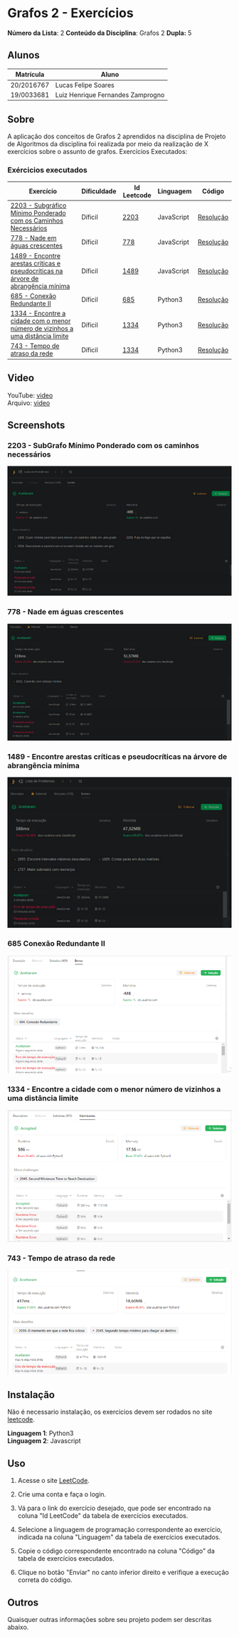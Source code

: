 
# Grafos 2 - Exercícios

**Número da Lista**: 2
**Conteúdo da Disciplina**: Grafos 2
**Dupla:** 5

## Alunos
|Matrícula | Aluno |
| -- | -- |
| 20/2016767  |  Lucas Felipe Soares |
| 19/0033681 | Luiz Henrique Fernandes Zamprogno |

## Sobre 
A aplicação dos conceitos de Grafos 2 aprendidos na disciplina de Projeto de Algoritmos da disciplina foi realizada por meio da realização de X exercícios sobre o assunto de grafos. Exercícios Executados:


### Exércicios executados

| Exercício | Dificuldade | Id Leetcode | Linguagem | Código |
| -- | -- | -- | -- | -- |
[2203 - Subgráfico Mínimo Ponderado com os Caminhos Necessários](https://github.com/projeto-de-algoritmos/Grafos2_ExerciciosResolvidos/blob/master/2203subgrafoMinimo.pdf)|Díficil|[2203](https://leetcode.com/problems/minimum-weighted-subgraph-with-the-required-paths/)|JavaScript|[Resolução](https://github.com/projeto-de-algoritmos/Grafos2_ExerciciosResolvidos/blob/master/2203subgrafoMinimo.js)|
|[778 - Nade em águas crescentes](https://github.com/projeto-de-algoritmos/Grafos2_ExerciciosResolvidos/blob/master/778nadeAguasProfundas.pdf)|Díficil|[778](https://leetcode.com/problems/swim-in-rising-water/description/)|JavaScript|[Resolução](https://github.com/projeto-de-algoritmos/Grafos2_ExerciciosResolvidos/blob/master/778nadeAguasProfundas.js)|
|[1489 - Encontre arestas críticas e pseudocríticas na árvore de abrangência mínima](https://github.com/projeto-de-algoritmos/Grafos2_ExerciciosResolvidos/blob/master/arestasCriticas.pdf)|Díficil|[1489](https://leetcode.com/problems/find-critical-and-pseudo-critical-edges-in-minimum-spanning-tree/description/)|JavaScript|[Resolução](https://github.com/projeto-de-algoritmos/Grafos2_ExerciciosResolvidos/blob/master/1489arestasCriticas.js)|
|[685 - Conexão Redundante II](https://github.com/projeto-de-algoritmos/Grafos2_ExerciciosResolvidos/blob/master/685ConexaoRedundanteII.pdf)|Díficil|[685](https://leetcode.com/problems/redundant-connection-ii/description/)|Python3|[Resolução](https://github.com/projeto-de-algoritmos/Grafos2_ExerciciosResolvidos/blob/master/685ConexaoRedundanteII.py)|
|[1334 - Encontre a cidade com o menor número de vizinhos a uma distância limite](https://github.com/projeto-de-algoritmos/Grafos2_ExerciciosResolvidos/blob/master/1334NumeroVizinhosdistanciaLimite.pdf)|Díficil|[1334](https://leetcode.com/problems/find-the-city-with-the-smallest-number-of-neighbors-at-a-threshold-distance/description/)|Python3|[Resolução](https://github.com/projeto-de-algoritmos/Grafos2_ExerciciosResolvidos/blob/master/1334NumeroVizinhosdistanciaLimite.py)|
|[743 - Tempo de atraso da rede](https://github.com/projeto-de-algoritmos/Grafos2_ExerciciosResolvidos/blob/master/743TempoAtrasoRede.pdf)|Díficil|[1334](https://leetcode.com/problems/network-delay-time/description/)|Python3|[Resolução](https://github.com/projeto-de-algoritmos/Grafos2_ExerciciosResolvidos/blob/master/743TempoAtrasoRede.py)|



## Video

YouTube: [video](https://youtu.be/uQTGUCsqMXw)<br>
Arquivo: [video](https://github.com/projeto-de-algoritmos/Grafos2_ExerciciosResolvidos/blob/master/video.mp4)

## Screenshots

### 2203 - SubGrafo Mínimo Ponderado com os caminhos necessários

![2203](tentativa2203.png)

### 778 - Nade em águas crescentes

![778](778tentativa.png)

### 1489 - Encontre arestas críticas e pseudocríticas na árvore de abrangência mínima

![1449](tentativaArestasCriticas.png)

### 685 Conexão Redundante II

![685](685ConexaoRedundanteII.PNG)

### 1334 - Encontre a cidade com o menor número de vizinhos a uma distância limite

![1334](1334NumeroVizinhosdistanciaLimite.PNG)

### 743 - Tempo de atraso da rede

![743](743TempoAtrasoRede.PNG)


## Instalação 

Não é necessario instalação, os exercicios devem ser rodados no site [leetcode]([link](https://leetcode.com/problemset/all/)).

**Linguagem 1**: Python3<br>
**Linguagem 2**: Javascript<br>



## Uso 

1. Acesse o site [LeetCode](https://leetcode.com/problemset/all/).

2. Crie uma conta e faça o login.

3. Vá para o link do exercício desejado, que pode ser encontrado na coluna "Id LeetCode" da tabela de exercícios executados.

4. Selecione a linguagem de programação correspondente ao exercício, indicada na coluna "Linguagem" da tabela de exercícios executados.

5. Copie o código correspondente encontrado na coluna "Código" da tabela de exercícios executados.

6. Clique no botão "Enviar" no canto inferior direito e verifique a execução correta do código.


## Outros 
Quaisquer outras informações sobre seu projeto podem ser descritas abaixo.




